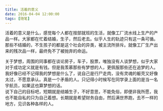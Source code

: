 ```yaml
---
title: 活着的意义
date: 2016-04-04 12:00:00
tags: [随笔]
---
```


活着的意义是什么，感觉每个人都在按部就班的生活，就像工厂流水线上生产的产品一样。大家都在忙着结婚，生子，然后老去。似乎人生的轨迹只有这一条可循。那些不结婚的，不生孩子的都是这个社会的异类，被主流所排斥。就像工厂生产出来的残次品一样，最终免不了被抛弃的命运。      
<!-- more -->              
关于梦想，周围的同事都在谈论房子，车子，股票，唯独没有人谈梦想，似乎大家对于成功定义就是有钱。但是我羡慕那些有梦想的人，更佩服那些还在追梦的人。我好像已经不记得我的梦想是什么了，说自己是行尸走肉，没有灵魂的躯壳又好像太过，不愿意承认。真是一个矛盾的人。只记得小时候写在同学录上面的是当一名宇航员，如果这也算梦想的话。             
说下自己的目标吧，短期就是结婚生子，不好意思，不能免俗，即便非我所愿，我也不能自私的只为自己着想。长期就是希望财务自由，然后满世界跑，去不一样的地方，见识各种各样的人。
